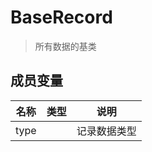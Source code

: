 <show-structure depth="2"/>

# BaseRecord

> 所有数据的基类

## 成员变量
| 名称   | 类型    | 说明  |
|------|-------|-----|
| type | [](RecordType.md) | 记录数据类型 |